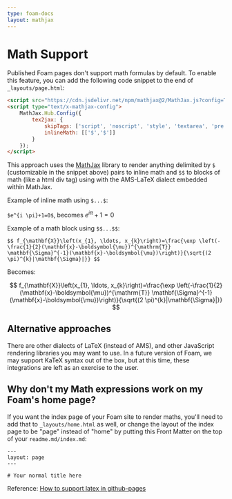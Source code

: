 ```yaml
---
type: foam-docs
layout: mathjax
---
```


# Math Support

Published Foam pages don't support math formulas by default. To enable this feature, you can add the following code snippet to the end of `_layouts/page.html`:

```html
<script src="https://cdn.jsdelivr.net/npm/mathjax@2/MathJax.js?config=TeX-AMS-MML_HTMLorMML" type="text/javascript"></script>
<script type="text/x-mathjax-config">
    MathJax.Hub.Config({
        tex2jax: {
            skipTags: ['script', 'noscript', 'style', 'textarea', 'pre'],
            inlineMath: [['$','$']]
        }
    });
</script>
```

This approach uses the [MathJax](https://www.mathjax.org/) library to render anything delimited by ```$``` (customizable in the snippet above) pairs to inline math and ```$$``` to blocks of math (like a html div tag) using with the AMS-LaTeX dialect embedded within MathJax.

Example of inline math using `$...$`:

`$e^{i \pi}+1=0$`, becomes $e^{i \pi}+1=0$

Example of a math block using `$$...$$`:

`$$ f_{\mathbf{X}}\left(x_{1}, \ldots, x_{k}\right)=\frac{\exp \left(-\frac{1}{2}(\mathbf{x}-\boldsymbol{\mu})^{\mathrm{T}} \mathbf{\Sigma}^{-1}(\mathbf{x}-\boldsymbol{\mu})\right)}{\sqrt{(2 \pi)^{k}|\mathbf{\Sigma}|}} $$`

Becomes:

$$ f_{\mathbf{X}}\left(x_{1}, \ldots, x_{k}\right)=\frac{\exp \left(-\frac{1}{2}(\mathbf{x}-\boldsymbol{\mu})^{\mathrm{T}} \mathbf{\Sigma}^{-1}(\mathbf{x}-\boldsymbol{\mu})\right)}{\sqrt{(2 \pi)^{k}|\mathbf{\Sigma}|}} $$

## Alternative approaches

There are other dialects of LaTeX (instead of AMS), and other JavaScript rendering libraries you may want to use. In a future version of Foam, we may support KaTeX syntax out of the box, but at this time, these integrations are left as an exercise to the user.

## Why don't my Math expressions work on my Foam's home page?

If you want the index page of your Foam site to render maths, you'll need to add that to `_layouts/home.html` as well, or change the layout of the index page to be "page" instead of "home" by putting this Front Matter on the top of your `readme.md/index.md`:

```
---
layout: page
---

# Your normal title here
```

Reference: [How to support latex in github-pages](https://stackoverflow.com/questions/26275645/how-to-support-latex-in-github-pages)
